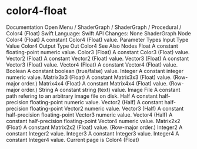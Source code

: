 # color4-float
 Documentation 
 Open Menu 
/
 ShaderGraph 
/
ShaderGraph
/
 Procedural 
/
 Color4 (Float) 
Swift
Language: 
Swift
 API Changes: 
None
ShaderGraph Node
Color4 (Float)
A constant Color4 (Float) value.
Parameter Types
Input
Type
Value
Color4
Output
Type
Out
Color4
See Also
Nodes
Float
A constant floating-point numeric value.
Color3 (Float)
A constant Color3 (Float) value.
Vector2 (Float)
A constant Vector2 (Float) value.
Vector3 (Float)
A constant Vector3 (Float) value.
Vector4 (Float)
A constant Vector4 (Float) value.
Boolean
A constant boolean (true/false) value.
Integer
A constant integer numeric value.
Matrix3x3 (Float)
A constant Matrix3x3 (Float) value. (Row-major order.)
Matrix4x4 (Float)
A constant Matrix4x4 (Float) value. (Row-major order.)
String
A constant string (text) value.
Image File
A constant path refering to an arbitrary image file on disk.
Half
A constant half-precision floating-point numeric value.
Vector2 (Half)
A constant half-precision floating-point Vector2 numeric value.
Vector3 (Half)
A constant half-precision floating-point Vector3 numeric value.
Vector4 (Half)
A constant half-precision floating-point Vector4 numeric value.
Matrix2x2 (Float)
A constant Matrix2x2 (Float) value. (Row-major order.)
Integer2
A constant Integer2 value.
Integer3
A constant Integer3 value.
Integer4
A constant Integer4 value.
 Current page is Color4 (Float) 